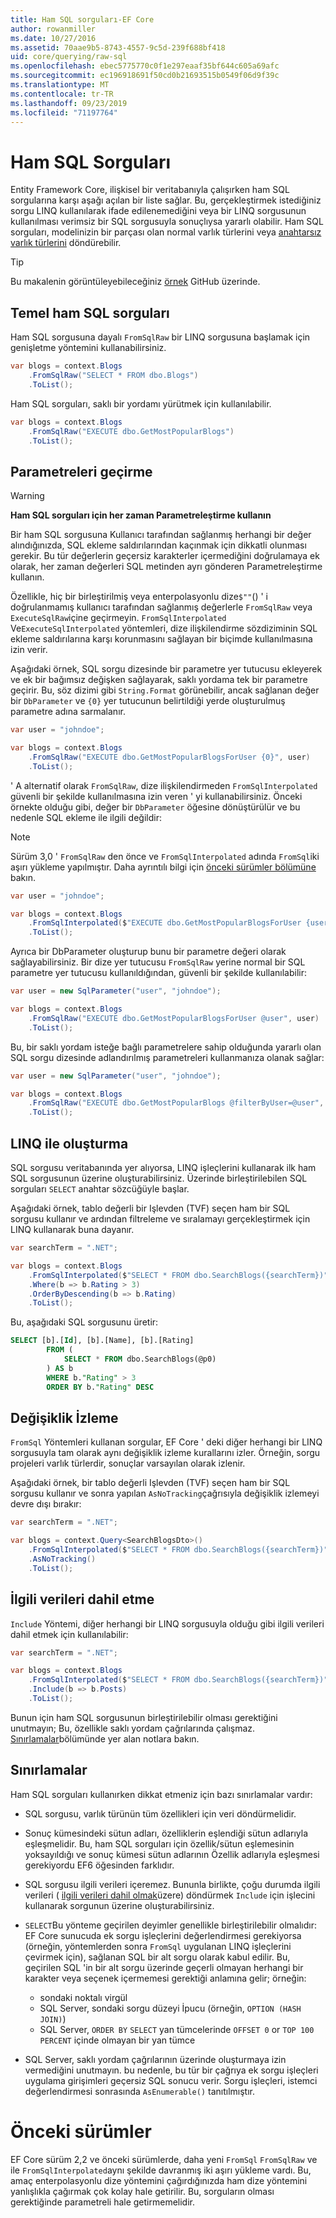 ```yaml
---
title: Ham SQL sorguları-EF Core
author: rowanmiller
ms.date: 10/27/2016
ms.assetid: 70aae9b5-8743-4557-9c5d-239f688bf418
uid: core/querying/raw-sql
ms.openlocfilehash: ebec5775770c0f1e297eaaf35bf644c605a69afc
ms.sourcegitcommit: ec196918691f50cd0b21693515b0549f06d9f39c
ms.translationtype: MT
ms.contentlocale: tr-TR
ms.lasthandoff: 09/23/2019
ms.locfileid: "71197764"
---
```

# <a name="raw-sql-queries"></a>Ham SQL Sorguları

Entity Framework Core, ilişkisel bir veritabanıyla çalışırken ham SQL sorgularına karşı aşağı açılan bir liste sağlar. Bu, gerçekleştirmek istediğiniz sorgu LINQ kullanılarak ifade edilenemediğini veya bir LINQ sorgusunun kullanılması verimsiz bir SQL sorgusuyla sonuçlıysa yararlı olabilir. Ham SQL sorguları, modelinizin bir parçası olan normal varlık türlerini veya [anahtarsız varlık türlerini](xref:core/modeling/keyless-entity-types) döndürebilir.

> [!TIP]  
> Bu makalenin görüntüleyebileceğiniz [örnek](https://github.com/aspnet/EntityFramework.Docs/tree/master/samples/core/Querying/Querying/RawSQL/Sample.cs) GitHub üzerinde.

## <a name="basic-raw-sql-queries"></a>Temel ham SQL sorguları

Ham SQL sorgusuna dayalı `FromSqlRaw` bir LINQ sorgusuna başlamak için genişletme yöntemini kullanabilirsiniz.

<!-- [!code-csharp[Main](samples/core/Querying/RawSQL/Sample.cs)] -->
``` csharp
var blogs = context.Blogs
    .FromSqlRaw("SELECT * FROM dbo.Blogs")
    .ToList();
```

Ham SQL sorguları, saklı bir yordamı yürütmek için kullanılabilir.

<!-- [!code-csharp[Main](samples/core/Querying/RawSQL/Sample.cs)] -->
``` csharp
var blogs = context.Blogs
    .FromSqlRaw("EXECUTE dbo.GetMostPopularBlogs")
    .ToList();
```

## <a name="passing-parameters"></a>Parametreleri geçirme

> [!WARNING]
> **Ham SQL sorguları için her zaman Parametreleştirme kullanın**
>
> Bir ham SQL sorgusuna Kullanıcı tarafından sağlanmış herhangi bir değer alındığınızda, SQL ekleme saldırılarından kaçınmak için dikkatli olunması gerekir. Bu tür değerlerin geçersiz karakterler içermediğini doğrulamaya ek olarak, her zaman değerleri SQL metinden ayrı gönderen Parametreleştirme kullanın.
>
> Özellikle, hiç bir birleştirilmiş veya enterpolasyonlu dize`$""`() ' i doğrulanmamış kullanıcı tarafından sağlanmış değerlerle `FromSqlRaw` veya `ExecuteSqlRaw`içine geçirmeyin. `FromSqlInterpolated` Ve`ExecuteSqlInterpolated` yöntemleri, dize ilişkilendirme sözdiziminin SQL ekleme saldırılarına karşı korunmasını sağlayan bir biçimde kullanılmasına izin verir.

Aşağıdaki örnek, SQL sorgu dizesinde bir parametre yer tutucusu ekleyerek ve ek bir bağımsız değişken sağlayarak, saklı yordama tek bir parametre geçirir. Bu, söz dizimi gibi `String.Format` görünebilir, ancak sağlanan değer bir `DbParameter` ve `{0}` yer tutucunun belirtildiği yerde oluşturulmuş parametre adına sarmalanır.

<!-- [!code-csharp[Main](samples/core/Querying/RawSQL/Sample.cs)] -->
``` csharp
var user = "johndoe";

var blogs = context.Blogs
    .FromSqlRaw("EXECUTE dbo.GetMostPopularBlogsForUser {0}", user)
    .ToList();
```

' A alternatif olarak `FromSqlRaw`, dize ilişkilendirmeden `FromSqlInterpolated` güvenli bir şekilde kullanılmasına izin veren ' yi kullanabilirsiniz. Önceki örnekte olduğu gibi, değer bir `DbParameter` öğesine dönüştürülür ve bu nedenle SQL ekleme ile ilgili değildir:

> [!NOTE]
> Sürüm 3,0 ' `FromSqlRaw` den önce ve `FromSqlInterpolated` adında `FromSql`iki aşırı yükleme yapılmıştır. Daha ayrıntılı bilgi için [önceki sürümler bölümüne](#previous-versions) bakın.


<!-- [!code-csharp[Main](samples/core/Querying/RawSQL/Sample.cs)] -->
``` csharp
var user = "johndoe";

var blogs = context.Blogs
    .FromSqlInterpolated($"EXECUTE dbo.GetMostPopularBlogsForUser {user}")
    .ToList();
```

Ayrıca bir DbParameter oluşturup bunu bir parametre değeri olarak sağlayabilirsiniz. Bir dize yer tutucusu `FromSqlRaw` yerine normal bir SQL parametre yer tutucusu kullanıldığından, güvenli bir şekilde kullanılabilir:

<!-- [!code-csharp[Main](samples/core/Querying/RawSQL/Sample.cs)] -->
``` csharp
var user = new SqlParameter("user", "johndoe");

var blogs = context.Blogs
    .FromSqlRaw("EXECUTE dbo.GetMostPopularBlogsForUser @user", user)
    .ToList();
```

Bu, bir saklı yordam isteğe bağlı parametrelere sahip olduğunda yararlı olan SQL sorgu dizesinde adlandırılmış parametreleri kullanmanıza olanak sağlar:

<!-- [!code-csharp[Main](samples/core/Querying/RawSQL/Sample.cs)] -->
``` csharp
var user = new SqlParameter("user", "johndoe");

var blogs = context.Blogs
    .FromSqlRaw("EXECUTE dbo.GetMostPopularBlogs @filterByUser=@user", user)
    .ToList();
```

## <a name="composing-with-linq"></a>LINQ ile oluşturma

SQL sorgusu veritabanında yer alıyorsa, LINQ işleçlerini kullanarak ilk ham SQL sorgusunun üzerine oluşturabilirsiniz. Üzerinde birleştirilebilen SQL sorguları `SELECT` anahtar sözcüğüyle başlar.

Aşağıdaki örnek, tablo değerli bir Işlevden (TVF) seçen ham bir SQL sorgusu kullanır ve ardından filtreleme ve sıralamayı gerçekleştirmek için LINQ kullanarak buna dayanır.

<!-- [!code-csharp[Main](samples/core/Querying/RawSQL/Sample.cs)] -->
``` csharp
var searchTerm = ".NET";

var blogs = context.Blogs
    .FromSqlInterpolated($"SELECT * FROM dbo.SearchBlogs({searchTerm})")
    .Where(b => b.Rating > 3)
    .OrderByDescending(b => b.Rating)
    .ToList();
```

Bu, aşağıdaki SQL sorgusunu üretir:

``` sql
SELECT [b].[Id], [b].[Name], [b].[Rating]
        FROM (
            SELECT * FROM dbo.SearchBlogs(@p0)
        ) AS b
        WHERE b."Rating" > 3
        ORDER BY b."Rating" DESC
```

## <a name="change-tracking"></a>Değişiklik İzleme

`FromSql` Yöntemleri kullanan sorgular, EF Core ' deki diğer herhangi bir LINQ sorgusuyla tam olarak aynı değişiklik izleme kurallarını izler. Örneğin, sorgu projeleri varlık türlerdir, sonuçlar varsayılan olarak izlenir.

Aşağıdaki örnek, bir tablo değerli Işlevden (TVF) seçen ham bir SQL sorgusu kullanır ve sonra yapılan `AsNoTracking`çağrısıyla değişiklik izlemeyi devre dışı bırakır:

<!-- [!code-csharp[Main](samples/core/Querying/RawSQL/Sample.cs)] -->
``` csharp
var searchTerm = ".NET";

var blogs = context.Query<SearchBlogsDto>()
    .FromSqlInterpolated($"SELECT * FROM dbo.SearchBlogs({searchTerm})")
    .AsNoTracking()
    .ToList();
```

## <a name="including-related-data"></a>İlgili verileri dahil etme

`Include` Yöntemi, diğer herhangi bir LINQ sorgusuyla olduğu gibi ilgili verileri dahil etmek için kullanılabilir:

<!-- [!code-csharp[Main](samples/core/Querying/RawSQL/Sample.cs)] -->
``` csharp
var searchTerm = ".NET";

var blogs = context.Blogs
    .FromSqlInterpolated($"SELECT * FROM dbo.SearchBlogs({searchTerm})")
    .Include(b => b.Posts)
    .ToList();
```

Bunun için ham SQL sorgusunun birleştirilebilir olması gerektiğini unutmayın; Bu, özellikle saklı yordam çağrılarında çalışmaz. [Sınırlamalar](#limitations)bölümünde yer alan notlara bakın.

## <a name="limitations"></a>Sınırlamalar

Ham SQL sorguları kullanırken dikkat etmeniz için bazı sınırlamalar vardır:

* SQL sorgusu, varlık türünün tüm özellikleri için veri döndürmelidir.

* Sonuç kümesindeki sütun adları, özelliklerin eşlendiği sütun adlarıyla eşleşmelidir. Bu, ham SQL sorguları için özellik/sütun eşlemesinin yoksayıldığı ve sonuç kümesi sütun adlarının Özellik adlarıyla eşleşmesi gerekiyordu EF6 öğesinden farklıdır.

* SQL sorgusu ilgili verileri içeremez. Bununla birlikte, çoğu durumda ilgili verileri ( [ilgili verileri dahil olmak](#including-related-data)üzere) döndürmek `Include` için işlecini kullanarak sorgunun üzerine oluşturabilirsiniz.

* `SELECT`Bu yönteme geçirilen deyimler genellikle birleştirilebilir olmalıdır: EF Core sunucuda ek sorgu işleçlerini değerlendirmesi gerekiyorsa (örneğin, yöntemlerden sonra `FromSql` uygulanan LINQ işleçlerini çevirmek için), sağlanan SQL bir alt sorgu olarak kabul edilir. Bu, geçirilen SQL 'in bir alt sorgu üzerinde geçerli olmayan herhangi bir karakter veya seçenek içermemesi gerektiği anlamına gelir; örneğin:
  * sondaki noktalı virgül
  * SQL Server, sondaki sorgu düzeyi İpucu (örneğin, `OPTION (HASH JOIN)`)
  * SQL Server, `ORDER BY` `SELECT` yan tümcelerinde `OFFSET 0` or `TOP 100 PERCENT` içinde olmayan bir yan tümce

* SQL Server, saklı yordam çağrılarının üzerinde oluşturmaya izin vermediğini unutmayın. bu nedenle, bu tür bir çağrıya ek sorgu işleçleri uygulama girişimleri geçersiz SQL sonucu verir. Sorgu işleçleri, istemci değerlendirmesi sonrasında `AsEnumerable()` tanıtılmıştır.

# <a name="previous-versions"></a>Önceki sürümler

EF Core sürüm 2,2 ve önceki sürümlerde, daha yeni `FromSql` `FromSqlRaw` ve ile `FromSqlInterpolated`aynı şekilde davranmış iki aşırı yükleme vardı. Bu, amaç enterpolasyonlu dize yöntemini çağırdığınızda ham dize yöntemini yanlışlıkla çağırmak çok kolay hale getirilir. Bu, sorguların olması gerektiğinde parametreli hale getirmemelidir.
